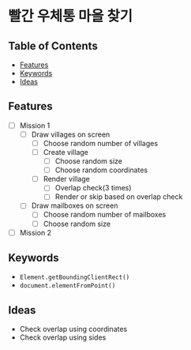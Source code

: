 # 빨간 우체통 마을 찾기

## Table of Contents
- [Features](#features)
- [Keywords](#keywords)
- [Ideas](#ideas)

## Features
- [ ] Mission 1
  - [ ] Draw villages on screen
    - [ ] Choose random number of villages
    - [ ] Create village
      - [ ] Choose random size
      - [ ] Choose random coordinates
    - [ ] Render village
      - [ ] Overlap check(3 times)
      - [ ] Render or skip based on overlap check
  - [ ] Draw mailboxes on screen
    - [ ] Choose random number of mailboxes
    - [ ] Choose random size
- [ ] Mission 2

## Keywords
- `Element.getBoundingClientRect()`
- `document.elementFromPoint()`

## Ideas
- Check overlap using coordinates
- Check overlap using sides
